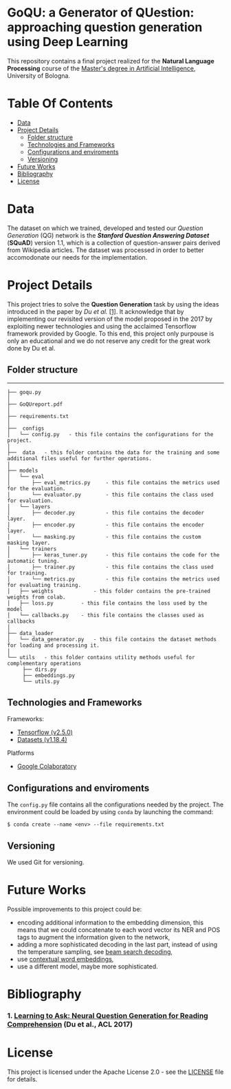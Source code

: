 # GoQU: a Generator of QUestion: approaching question generation using Deep Learning

This repository contains a final project realized for the **Natural Language Processing** course of the [Master's degree in Artificial Intelligence](https://corsi.unibo.it/2cycle/artificial-intelligence), University of Bologna.

# Table Of Contents

-  [Data](#data)
-  [Project Details](#project-details)
    -  [Folder structure](#folder-structure)
    -  [Technologies and Frameworks](#technologies-and-frameworks)
    -  [Configurations and enviroments](#configurations-and-enviroments)
    -  [Versioning](#versioning)
 -  [Future Works](#future-works)
 -  [Bibliography](#bibliography)
 -  [License](#license)

# Data

The dataset on which we trained, developed and tested our *Question Generation* (QG) network is the ***Stanford Question Answering Dataset*** (**SQuAD**) version 1.1, which is a collection of question-answer pairs derived from Wikipedia articles. The dataset was processed in order to better accomodonate our needs for the implementation.

# Project Details

This project tries to solve the **Question Generation** task by using the ideas introduced in the paper by *Du et al.* [[1]](#1-learning-to-ask-neural-question-generation-for-reading-comprehensionhttpsaclanthologyorgp17-1123-du-et-al-acl-2017). It acknowledge that by implementing our revisited version of the model proposed in the 2017 by exploiting newer technologies and using the acclaimed Tensorflow framework provided by Google. To this end, this project only purpouse is only an educational and we do not reserve any credit for the great work done by Du et al.

## Folder structure
--------------

```
├── goqu.py
│
├── GoQUreport.pdf
│
├── requirements.txt
│
├──  configs
│   └── config.py   - this file contains the configurations for the project.
│
├──  data   - this folder contains the data for the training and some additional files useful for further operations.
│
├── models
│   └── eval
│       ├── eval_metrics.py     - this file contains the metrics used for the evaluation.
│       └── evaluator.py        - this file contains the class used for evaluation.
│   └── layers
│       ├── decoder.py          - this file contains the decoder layer.
│       ├── encoder.py          - this file contains the encoder layer.
│       └── masking.py          - this file contains the custom masking layer.
│   └── trainers
│       ├── keras_tuner.py      - this file contains the code for the automatic tuning.
│       ├── trainer.py          - this file contains the class used for training.
│       └── metrics.py          - this file contains the metrics used for evaluating training.
│   ├── weights             - this folder contains the pre-trained weights from colab.
│   ├── loss.py         - this file contains the loss used by the model
│   └── callbacks.py    - this file contains the classes used as callbacks
│
├── data_loader
│   └── data_generator.py   - this file contains the dataset methods for loading and processing it.
│
└── utils   - this folder contains utility methods useful for complementary operations
     ├── dirs.py
     ├── embeddings.py
     └── utils.py

```

## Technologies and Frameworks

Frameworks:
- [Tensorflow (v2.5.0)](https://www.tensorflow.org/)
- [Datasets (v1.18.4)](https://github.com/huggingface/datasets)

Platforms
- [Google Colaboratory]()

## Configurations and enviroments

The `config.py` file contains all the configurations needed by the project. The environment could be loaded by using `conda` by launching the command:
```shell
$ conda create --name <env> --file requirements.txt
```

## Versioning

We used Git for versioning.

# Future Works
Possible improvements to this project could be:
- encoding additional information to the embedding dimension, this means that we could concatenate to each word vector its NER and POS tags to augment the information given to the network,
- adding a more sophisticated decoding in the last part, instead of using the temperature sampling, see [beam search decoding](https://scholar.google.it/scholar?q=beam+search+decoding&hl=en&as_sdt=0&as_vis=1&oi=scholart),
- use [contextual word embeddings](https://scholar.google.it/scholar?hl=en&as_sdt=0%2C5&as_vis=1&q=contextual+word+embeddings&btnG=&oq=contextual+word),
- use a different model, maybe more sophisticated.

# Bibliography

### 1. [Learning to Ask: Neural Question Generation for Reading Comprehension](https://aclanthology.org/P17-1123) (Du et al., ACL 2017)

# License

This project is licensed under the Apache License 2.0 - see the [LICENSE](./LICENSE) file for details.
